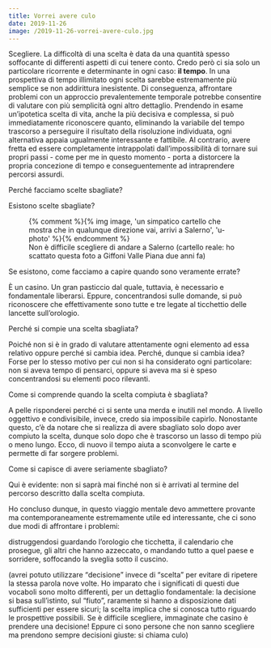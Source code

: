 ```yaml
---
title: Vorrei avere culo
date: 2019-11-26
image: /2019-11-26-vorrei-avere-culo.jpg
---
```

Scegliere. La difficoltà di una scelta è data da una quantità spesso soffocante di differenti aspetti di cui tenere conto. Credo però ci sia solo un particolare ricorrente e determinante in ogni caso: **il tempo**. In una prospettiva di tempo illimitato ogni scelta sarebbe estremamente più semplice se non addirittura inesistente. Di conseguenza, affrontare problemi con un approccio prevalentemente temporale potrebbe consentire di valutare con più semplicità ogni altro dettaglio. Prendendo in esame un’ipotetica scelta di vita, anche la più decisiva e complessa, si può immediatamente riconoscere quanto, eliminando la variabile del tempo trascorso a perseguire il risultato della risoluzione individuata, ogni alternativa appaia ugualmente interessante e fattibile. Al contrario, avere fretta ed essere completamente intrappolati dall’impossibilità di tornare sui propri passi - come per me in questo momento - porta a distorcere la propria concezione di tempo e conseguentemente ad intraprendere percorsi assurdi.

Perché facciamo scelte sbagliate?

Esistono scelte sbagliate?

<figure>
	{% comment %}{% img image, 'un simpatico cartello che mostra che in qualunque direzione vai, arrivi a Salerno', 'u-photo' %}{% endcomment %}
	<figcaption>Non è difficile scegliere di andare a Salerno (cartello reale: ho scattato questa foto a Giffoni Valle Piana due anni fa)</figcaption>
</figure>

Se esistono, come facciamo a capire quando sono veramente errate?

È un casino. Un gran pasticcio dal quale, tuttavia, è necessario e fondamentale liberarsi. Eppure, concentrandosi sulle domande, si può riconoscere che effettivamente sono tutte e tre legate al ticchettio delle lancette sull’orologio.

Perché si compie una scelta sbagliata?

Poiché non si è in grado di valutare attentamente ogni elemento ad essa relativo oppure perché si cambia idea. Perché, dunque si cambia idea? Forse per lo stesso motivo per cui non si ha considerato ogni particolare: non si aveva tempo di pensarci, oppure si aveva ma si è speso concentrandosi su elementi poco rilevanti.

Come si comprende quando la scelta compiuta è sbagliata?

A pelle risponderei perché ci si sente una merda e inutili nel mondo. A livello oggettivo e condivisibile, invece, credo sia impossibile capirlo. Nonostante questo, c’è da notare che si realizza di avere sbagliato solo dopo aver compiuto la scelta, dunque solo dopo che è trascorso un lasso di tempo più o meno lungo. Ecco, di nuovo il tempo aiuta a sconvolgere le carte e permette di far sorgere problemi.

Come si capisce di avere seriamente sbagliato?

Qui è evidente: non si saprà mai finché non si è arrivati al termine del percorso descritto dalla scelta compiuta.

Ho concluso dunque, in questo viaggio mentale devo ammettere provante ma contemporaneamente estremamente utile ed interessante, che ci sono due modi di affrontare i problemi:

distruggendosi guardando l’orologio che ticchetta, il calendario che prosegue, gli altri che hanno azzeccato, o mandando tutto a quel paese e sorridere, soffocando la sveglia sotto il cuscino.

(avrei potuto utilizzare <q>decisione</q> invece di <q>scelta</q> per evitare di ripetere la stessa parola nove volte. Ho imparato che i significati di questi due vocaboli sono molto differenti, per un dettaglio fondamentale: la decisione si basa sull’istinto, sul “fiuto”, raramente si hanno a disposizione dati sufficienti per essere sicuri; la scelta implica che si conosca tutto riguardo le prospettive possibili. Se è difficile scegliere, immaginate che casino è prendere una decisione! Eppure ci sono persone che non sanno scegliere ma prendono sempre decisioni giuste: si chiama culo)

